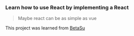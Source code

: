 ### Learn how to use React by implementing a React

> Maybe react can be as simple as vue

This project was learned from [BetaSu](https://github.com/BetaSu)
